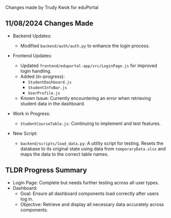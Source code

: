 Changes made by Trudy Kwok for eduPortal

## 11/08/2024 Changes Made
- Backend Updates:
  - Modified `backend/auth/auth.py` to enhance the login process.

- Frontend Updates:
  - Updated `frontend/eduportal-app/src/LoginPage.js` for improved login handling.
  - Added (in-progress):
    - `StudentDashboard.js`
    - `StudentInfoBar.js`
    - `UserProfile.js`
  - Known Issue: Currently encountering an error when retrieving student data in the dashboard.

- Work in Progress:
  - `StudentCourseTable.js`: Continuing to implement and test features.

- New Script:
  - `backend/scripts/load_data.py`: A utility script for testing. Resets the database to its original state using data from `temporaryData.xlsx` and maps the data to the correct table names.

## TLDR Progress Summary
- Login Page: Complete but needs further testing across all user types.
- Dashboard:
  - Goal: Ensure all dashboard components load correctly after users log in.
  - Objective: Retrieve and display all necessary data accurately across components.


